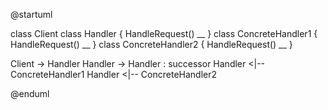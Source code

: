 @startuml

class Client
class Handler {
    HandleRequest()
    __
}
class ConcreteHandler1 {
    HandleRequest()
    __
}
class ConcreteHandler2 {
    HandleRequest()
    __
}

Client -> Handler
Handler -> Handler : successor
Handler <|-- ConcreteHandler1
Handler <|-- ConcreteHandler2

@enduml